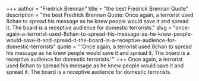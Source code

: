 +++
author = "Fredrick Brennan"
title = "the best Fredrick Brennan Quote"
description = "the best Fredrick Brennan Quote: Once again, a terrorist used 8chan to spread his message as he knew people would save it and spread it. The board is a receptive audience for domestic terrorists."
slug = "once-again-a-terrorist-used-8chan-to-spread-his-message-as-he-knew-people-would-save-it-and-spread-it-the-board-is-a-receptive-audience-for-domestic-terrorists"
quote = '''Once again, a terrorist used 8chan to spread his message as he knew people would save it and spread it. The board is a receptive audience for domestic terrorists.'''
+++
Once again, a terrorist used 8chan to spread his message as he knew people would save it and spread it. The board is a receptive audience for domestic terrorists.
